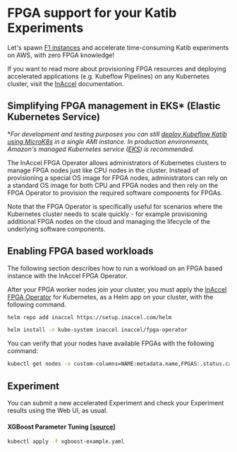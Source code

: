 # FPGA support for your Katib Experiments

Let's spawn [F1 instances](https://aws.amazon.com/ec2/instance-types/f1) and
accelerate time-consuming Katib experiments on AWS, with zero FPGA knowledge!

If you want to read more about provisioning FPGA resources and deploying
accelerated applications (e.g. Kubeflow Pipelines) on any Kubernetes cluster,
visit the [InAccel](https://docs.inaccel.com) documentation.

## Simplifying FPGA management in EKS\* (Elastic Kubernetes Service)

\*_For development and testing purposes you can still [deploy Kubeflow Katib
using MicroK8s](https://ubuntu.com/tutorials/accelerated-ml-experiments-on-microk8s-with-inaccel-fpga-operator-and-kubeflow-katib)
in a single AMI instance. In production environments, Amazon's managed
Kubernetes service ([EKS](https://aws.amazon.com/eks)) is recommended._

The InAccel FPGA Operator allows administrators of Kubernetes clusters to manage
FPGA nodes just like CPU nodes in the cluster. Instead of provisioning a special
OS image for FPGA nodes, administrators can rely on a standard OS image for both
CPU and FPGA nodes and then rely on the FPGA Operator to provision the required
software components for FPGAs.

Note that the FPGA Operator is specifically useful for scenarios where the
Kubernetes cluster needs to scale quickly - for example provisioning additional
FPGA nodes on the cloud and managing the lifecycle of the underlying software
components.

## Enabling FPGA based workloads

The following section describes how to run a workload on an FPGA based instance
with the InAccel FPGA Operator.

After your FPGA worker nodes join your cluster, you must apply the [InAccel FPGA
Operator](https://artifacthub.io/packages/helm/inaccel/fpga-operator) for
Kubernetes, as a Helm app on your cluster, with the following command.

```sh
helm repo add inaccel https://setup.inaccel.com/helm

helm install -n kube-system inaccel inaccel/fpga-operator
```

You can verify that your nodes have available FPGAs with the following command:

```sh
kubectl get nodes -o custom-columns=NAME:metadata.name,FPGAS:.status.capacity.xilinx/aws-vu9p-f1,SHELL:.metadata.labels.xilinx/aws-vu9p-f1
```

## Experiment

You can submit a new accelerated Experiment and check your Experiment results
using the Web UI, as usual.

#### XGBoost Parameter Tuning [[source](https://github.com/inaccel/jupyter/blob/master/lab/dot/XGBoost/parameter-tuning.py)]

```sh
kubectl apply -f xgboost-example.yaml
```
